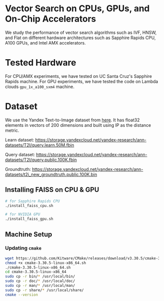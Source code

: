 # Vector Search on CPUs, GPUs, and On-Chip Accelerators

We study the performance of vector search algorithms such as IVF, HNSW, and Flat on 
different hardware architectures such as Sapphire Rapids CPU, A100 GPUs, and Intel AMX
accelerators. 

# Tested Hardware

For CPU/AMX experiments, we have tested on UC Santa Cruz's Sapphire Rapids machine.
For GPU experiments, we have tested the code on Lambda clouds `gpu_1x_a100_sxm4` machine.

# Dataset

We use the Yandex Text-to-Image dataset from [here](https://big-ann-benchmarks.com/neurips21.html).
It has float32 elements in vectors of 200 dimensions and built using IP as the distance metric.

Learn dataset: https://storage.yandexcloud.net/yandex-research/ann-datasets/T2I/query.learn.50M.fbin

Query dataset: https://storage.yandexcloud.net/yandex-research/ann-datasets/T2I/query.public.100K.fbin

Groundtruth: https://storage.yandexcloud.net/yandex-research/ann-datasets/t2i_new_groundtruth.public.100K.bin

## Installing FAISS on CPU & GPU

```bash
# for Sapphire Rapids CPU
./install_faiss_cpu.sh

# for NVIDIA GPU
./install_faiss_gpu.sh
```

## Machine Setup

### Updating `cmake`

```bash
wget https://github.com/Kitware/CMake/releases/download/v3.30.5/cmake-3.30.5-linux-x86_64.sh
chmod +x cmake-3.30.5-linux-x86_64.sh
./cmake-3.30.5-linux-x86_64.sh
cd cmake-3.30.5-linux-x86_64
sudo cp -r bin/* /usr/local/bin/
sudo cp -r doc/* /usr/local/doc/
sudo cp -r man/* /usr/local/man/
sudo cp -r share/* /usr/local/share/
cmake --version
```
